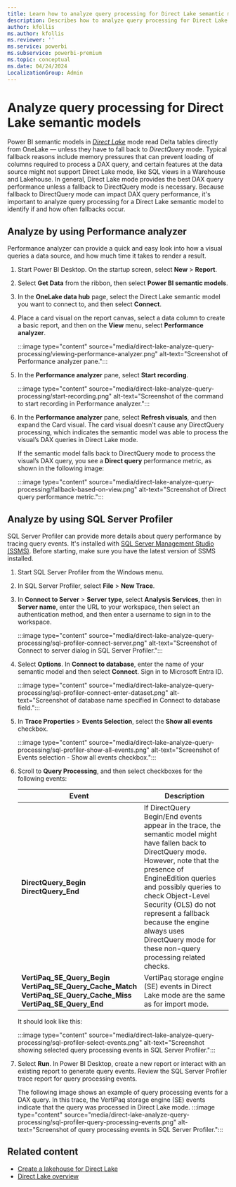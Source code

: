 ```yaml
---
title: Learn how to analyze query processing for Direct Lake semantic models
description: Describes how to analyze query processing for Direct Lake semantic models.
author: kfollis
ms.author: kfollis
ms.reviewer: ''
ms.service: powerbi
ms.subservice: powerbi-premium
ms.topic: conceptual
ms.date: 04/24/2024
LocalizationGroup: Admin
---
```

# Analyze query processing for Direct Lake semantic models

Power BI semantic models in [*Direct Lake*](direct-lake-overview.md) mode read Delta tables directly from OneLake — unless they have to fall back to *DirectQuery* mode. Typical fallback reasons include memory pressures that can prevent loading of columns required to process a DAX query, and certain features at the data source might not support Direct Lake mode, like SQL views in a Warehouse and Lakehouse. In general, Direct Lake mode provides the best DAX query performance unless a fallback to DirectQuery mode is necessary. Because fallback to DirectQuery mode can impact DAX query performance, it's important to analyze query processing for a Direct Lake semantic model to identify if and how often fallbacks occur.

## Analyze by using Performance analyzer

Performance analyzer can provide a quick and easy look into how a visual queries a data source, and how much time it takes to render a result.

1. Start Power BI Desktop. On the startup screen, select **New** > **Report**.

1. Select **Get Data** from the ribbon, then select **Power BI semantic models**.

1. In the **OneLake data hub** page, select the Direct Lake semantic model you want to connect to, and then select **Connect**.

1. Place a card visual on the report canvas, select a data column to create a basic report, and then on the **View** menu, select **Performance analyzer**.

    :::image type="content" source="media/direct-lake-analyze-query-processing/viewing-performance-analyzer.png" alt-text="Screenshot of Performance analyzer pane.":::

1. In the **Performance analyzer** pane, select **Start recording**.

    :::image type="content" source="media/direct-lake-analyze-query-processing/start-recording.png" alt-text="Screenshot of the command to start recording in Performance analyzer.":::

1. In the **Performance analyzer** pane, select **Refresh visuals**, and then expand the Card visual. The card visual doesn't cause any DirectQuery processing, which indicates the semantic model was able to process the visual’s DAX queries in Direct Lake mode.

    If the semantic model falls back to DirectQuery mode to process the visual’s DAX query, you see a **Direct query** performance metric, as shown in the following image:

    :::image type="content" source="media/direct-lake-analyze-query-processing/fallback-based-on-view.png" alt-text="Screenshot of Direct query performance metric.":::

## Analyze by using SQL Server Profiler

SQL Server Profiler can provide more details about query performance by tracing query events. It's installed with [SQL Server Management Studio (SSMS)](/sql/ssms/download-sql-server-management-studio-ssms). Before starting, make sure you have the latest version of SSMS installed.

1. Start SQL Server Profiler from the Windows menu.

1. In SQL Server Profiler, select **File** > **New Trace**.

1. In **Connect to Server** > **Server type**, select **Analysis Services**, then in **Server name**, enter the URL to your workspace, then select an authentication method, and then enter a username to sign in to the workspace.

    :::image type="content" source="media/direct-lake-analyze-query-processing/sql-profiler-connect-server.png" alt-text="Screenshot of Connect to server dialog in SQL Server Profiler.":::

1. Select **Options**. In **Connect to database**, enter the name of your semantic model and then select **Connect**. Sign in to Microsoft Entra ID.

    :::image type="content" source="media/direct-lake-analyze-query-processing/sql-profiler-connect-enter-dataset.png" alt-text="Screenshot of database name specified in Connect to database field.":::

1. In **Trace Properties** > **Events Selection**, select the **Show all events** checkbox.

    :::image type="content" source="media/direct-lake-analyze-query-processing/sql-profiler-show-all-events.png" alt-text="Screenshot of Events selection - Show all events checkbox.":::

1. Scroll to **Query Processing**, and then select checkboxes for the following events:

    |Event  |Description  |
    |---------|---------|
    |**DirectQuery_Begin**</BR>**DirectQuery_End**     |   If DirectQuery Begin/End events appear in the trace, the semantic model might have fallen back to DirectQuery mode. However, note that the presence of EngineEdition queries and possibly queries to check Object-Level Security (OLS) do not represent a fallback because the engine always uses DirectQuery mode for these non-query processing related checks.        |
    |**VertiPaq_SE_Query_Begin**</BR> **VertiPaq_SE_Query_Cache_Match**</BR> **VertiPaq_SE_Query_Cache_Miss**</BR> **VertiPaq_SE_Query_End**     |  VertiPaq storage engine (SE) events in Direct Lake mode are the same as for import mode.      |

    It should look like this:

    :::image type="content" source="media/direct-lake-analyze-query-processing/sql-profiler-select-events.png" alt-text="Screenshot showing selected query processing events in SQL Server Profiler.":::

1. Select **Run**. In Power BI Desktop, create a new report or interact with an existing report to generate query events. Review the SQL Server Profiler trace report for query processing events.

    The following image shows an example of query processing events for a DAX query. In this trace, the VertiPaq storage engine (SE) events indicate that the query was processed in Direct Lake mode.
    :::image type="content" source="media/direct-lake-analyze-query-processing/sql-profiler-query-processing-events.png" alt-text="Screenshot of query processing events in SQL Server Profiler.":::

## Related content

- [Create a lakehouse for Direct Lake](direct-lake-create-lakehouse.md)  
- [Direct Lake overview](direct-lake-overview.md)
